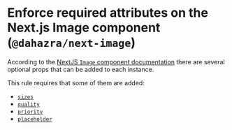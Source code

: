 # Enforce required attributes on the Next.js Image component (`@dahazra/next-image`)

<!-- end auto-generated rule header -->

According to the [NextJS `Image` component documentation](https://nextjs.org/docs/app/api-reference/components/image) there are several optional props that can be added to each instance. 

This rule requires that some of them are added:

- [`sizes`](https://nextjs.org/docs/app/api-reference/components/image#sizes)
- [`quality`](https://nextjs.org/docs/app/api-reference/components/image#quality)
- [`priority`](https://nextjs.org/docs/app/api-reference/components/image#priority)
- [`placeholder`](https://nextjs.org/docs/app/api-reference/components/image#placeholder)
